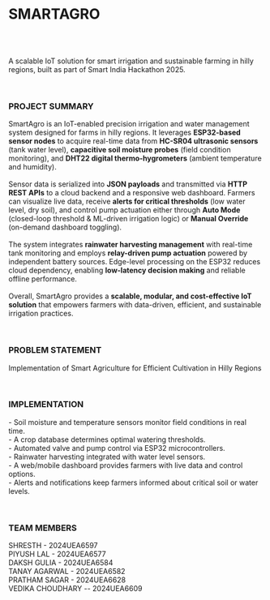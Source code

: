 <h1>SMARTAGRO</h1>
<br><br>

<p>
A scalable IoT solution for smart irrigation and sustainable farming in hilly regions, built as part of Smart India Hackathon 2025.
</p>
<br>

<h3>PROJECT SUMMARY</h3>
<p>
SmartAgro is an IoT-enabled precision irrigation and water management system designed for farms in hilly regions. 
It leverages <b>ESP32-based sensor nodes</b> to acquire real-time data from <b>HC-SR04 ultrasonic sensors</b> (tank water level), 
<b>capacitive soil moisture probes</b> (field condition monitoring), and <b>DHT22 digital thermo-hygrometers</b> (ambient temperature and humidity).
<br><br>
Sensor data is serialized into <b>JSON payloads</b> and transmitted via <b>HTTP REST APIs</b> to a cloud backend and a responsive web dashboard. 
Farmers can visualize live data, receive <b>alerts for critical thresholds</b> (low water level, dry soil), and control pump actuation either 
through <b>Auto Mode</b> (closed-loop threshold & ML-driven irrigation logic) or <b>Manual Override</b> (on-demand dashboard toggling).
<br><br>
The system integrates <b>rainwater harvesting management</b> with real-time tank monitoring and employs 
<b>relay-driven pump actuation</b> powered by independent battery sources. 
Edge-level processing on the ESP32 reduces cloud dependency, enabling <b>low-latency decision making</b> and reliable offline performance.
<br><br>
Overall, SmartAgro provides a <b>scalable, modular, and cost-effective IoT solution</b> that empowers farmers with data-driven, efficient, and sustainable irrigation practices.
</p>
<br>

<h3>PROBLEM STATEMENT</h3>
<p>
Implementation of Smart Agriculture for Efficient Cultivation in Hilly Regions
</p>
<br>

<h3>IMPLEMENTATION</h3>
<p>
- Soil moisture and temperature sensors monitor field conditions in real time.<br>
- A crop database determines optimal watering thresholds.<br>
- Automated valve and pump control via ESP32 microcontrollers.<br>
- Rainwater harvesting integrated with water level sensors.<br>
- A web/mobile dashboard provides farmers with live data and control options.<br>
- Alerts and notifications keep farmers informed about critical soil or water levels.<br>
</p>
<br>

<h3>TEAM MEMBERS</h3>
<p>
SHRESTH - 2024UEA6597<br>
PIYUSH LAL - 2024UEA6577<br>
DAKSH GULIA - 2024UEA6584<br>
TANAY AGARWAL - 2024UEA6582<br>
PRATHAM SAGAR - 2024UEA6628<br>
VEDIKA CHOUDHARY -- 2024UEA6609<br>
</p>
